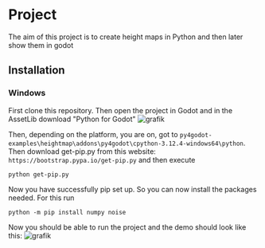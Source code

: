 # Project
The aim of this project is to create height maps in Python and then later show them in godot

## Installation
### Windows
First clone this repository.
Then open the project in Godot and in the AssetLib download "Python for Godot"
![grafik](https://github.com/user-attachments/assets/f3db74df-ec6c-49e6-9287-b79541b93178)

Then, depending on the platform, you are on, got to `py4godot-examples\heightmap\addons\py4godot\cpython-3.12.4-windows64\python`.
Then download get-pip.py from this website: `https://bootstrap.pypa.io/get-pip.py` and then execute
```shell
python get-pip.py
```

Now you have successfully pip set up. So you can now install the packages needed. For this run
```shell
python -m pip install numpy noise
```

Now you should be able to run the project and the demo should look like this:
![grafik](https://github.com/user-attachments/assets/70191611-57ce-44ee-8564-81acaba9594e)
